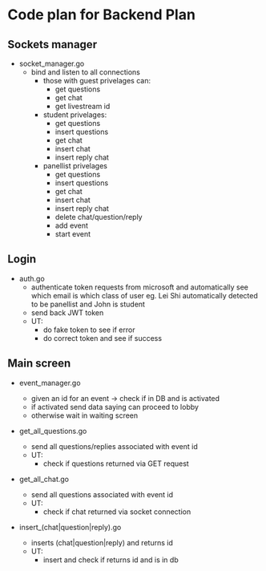 # Code plan for Backend Plan

## Sockets manager

- socket_manager.go
  - bind and listen to all connections
    - those with guest privelages can:
      - get questions
      - get chat
      - get livestream id
    - student privelages:
      - get questions
      - insert questions
      - get chat
      - insert chat
      - insert reply chat
    - panellist privelages
      - get questions
      - insert questions
      - get chat
      - insert chat
      - insert reply chat
      - delete chat/question/reply
      - add event
      - start event

## Login

- auth.go
  - authenticate token requests from microsoft and automatically see which email is which class of user eg. Lei Shi automatically detected to be panellist and John is student
  - send back JWT token
  - UT:
    - do fake token to see if error
    - do correct token and see if success

## Main screen

- event_manager.go

  - given an id for an event -> check if in DB and is activated
  - if activated send data saying can proceed to lobby
  - otherwise wait in waiting screen

- get_all_questions.go
  - send all questions/replies associated with event id
  - UT:
    - check if questions returned via GET request
- get_all_chat.go

  - send all questions associated with event id
  - UT:
    - check if chat returned via socket connection

- insert\_(chat|question|reply).go

  - inserts (chat|question|reply) and returns id
  - UT:
    - insert and check if returns id and is in db
